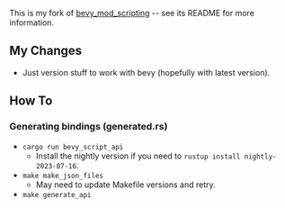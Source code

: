 This is my fork of [bevy_mod_scripting](https://github.com/makspll/bevy_mod_scripting) -- see its README for more information.

## My Changes

- Just version stuff to work with bevy (hopefully with latest version).

## How To

### Generating bindings (generated.rs)

- `cargo run bevy_script_api`
  - Install the nightly version if you need to `rustup install nightly-2023-07-16`.
- `make make_json_files`
  - May need to update Makefile versions and retry.
- `make generate_api`